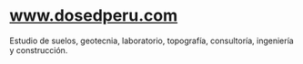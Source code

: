 # www.dosedperu.com
Estudio de suelos, geotecnia, laboratorio, topografía, consultoría, ingeniería y construcción.

